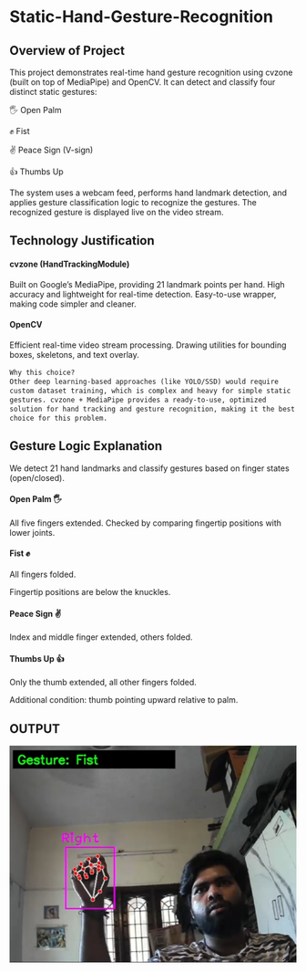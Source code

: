 # Static-Hand-Gesture-Recognition
## Overview of Project

This project demonstrates real-time hand gesture recognition using cvzone (built on top of MediaPipe) and OpenCV.
It can detect and classify four distinct static gestures:

🖐 Open Palm

✊ Fist

✌ Peace Sign (V-sign)

👍 Thumbs Up

The system uses a webcam feed, performs hand landmark detection, and applies gesture classification logic to recognize the gestures. The recognized gesture is displayed live on the video stream.

## Technology Justification

#### cvzone (HandTrackingModule)
Built on Google’s MediaPipe, providing 21 landmark points per hand.
High accuracy and lightweight for real-time detection.
Easy-to-use wrapper, making code simpler and cleaner.

#### OpenCV
Efficient real-time video stream processing.
Drawing utilities for bounding boxes, skeletons, and text overlay.
```
Why this choice?
Other deep learning-based approaches (like YOLO/SSD) would require custom dataset training, which is complex and heavy for simple static gestures. cvzone + MediaPipe provides a ready-to-use, optimized solution for hand tracking and gesture recognition, making it the best choice for this problem.
```

## Gesture Logic Explanation

We detect 21 hand landmarks and classify gestures based on finger states (open/closed).

#### Open Palm 🖐

All five fingers extended.
Checked by comparing fingertip positions with lower joints.

#### Fist ✊

All fingers folded.

Fingertip positions are below the knuckles.

#### Peace Sign ✌

Index and middle finger extended, others folded.

#### Thumbs Up 👍

Only the thumb extended, all other fingers folded.

Additional condition: thumb pointing upward relative to palm.



## OUTPUT
[![Watch the demo](https://github.com/S-ABHISHEK-1905/Static-Hand-Gesture-Recognition/blob/main/out.png)](https://github.com/S-ABHISHEK-1905/Static-Hand-Gesture-Recognition/blob/main/OUTPUT.mp4)

